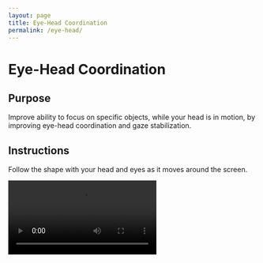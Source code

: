 ```yaml
---
layout: page
title: Eye-Head Coordination
permalink: /eye-head/
---
```



<h1 class="title">Eye-Head Coordination</h1>

<div class="video-container">

<h2 class="subtitle">Purpose</h2>
<p class="intro-text">Improve ability to focus on specific objects, while your head is in motion, by improving eye-head coordination and gaze stabilization.</p>

<h2 class="subtitle">Instructions</h2>
<p class="intro-text">Follow the shape with your head and eyes as it moves around the screen.</p>

<video controls>
    <source src="../videos/eye-head-video.mp4" type="video/mp4">
    Your browser does not support the video tag.
</video>

</div>